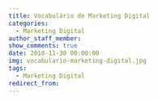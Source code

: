 ```yaml
---
title: Vocabulário de Marketing Digital
categories:
  - Marketing Digital
author_staff_member:
show_comments: true
date: 2018-11-30 00:00:00
img: vocabulario-marketing-digital.jpg
tags:
  - Marketing Digital
redirect_from:
---
```


